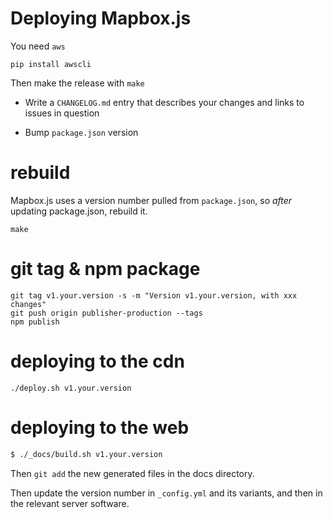 # Deploying Mapbox.js

You need `aws`

    pip install awscli

Then make the release with `make`

* Write a `CHANGELOG.md` entry that describes your changes and links to
  issues in question

* Bump `package.json` version

# rebuild

Mapbox.js uses a version number pulled from `package.json`, so _after_ updating package.json,
rebuild it.

    make

# git tag & npm package

    git tag v1.your.version -s -m "Version v1.your.version, with xxx changes"
    git push origin publisher-production --tags
    npm publish

# deploying to the cdn

    ./deploy.sh v1.your.version

# deploying to the web

```sh
$ ./_docs/build.sh v1.your.version
```

Then `git add` the new generated files in the docs directory.

Then update the version number in `_config.yml` and its variants,
and then in the relevant server software.
